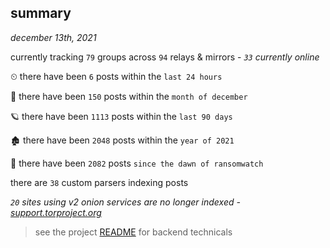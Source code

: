 
## summary
_december 13th, 2021_

currently tracking `79` groups across `94` relays & mirrors - _`33` currently online_

⏲ there have been `6` posts within the `last 24 hours`

🦈 there have been `150` posts within the `month of december`

🪐 there have been `1113` posts within the `last 90 days`

🏚 there have been `2048` posts within the `year of 2021`

🦕 there have been `2082` posts `since the dawn of ransomwatch`

there are `38` custom parsers indexing posts

_`20` sites using v2 onion services are no longer indexed - [support.torproject.org](https://support.torproject.org/onionservices/v2-deprecation/)_

> see the project [README](https://github.com/thetanz/ransomwatch#ransomwatch--) for backend technicals
